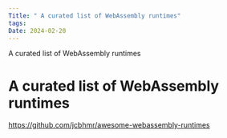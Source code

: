 ```yaml
---
Title: " A curated list of WebAssembly runtimes"
tags: 
Date: 2024-02-20
---
```


 A curated list of WebAssembly runtimes
 
 
#  A curated list of WebAssembly runtimes
https://github.com/jcbhmr/awesome-webassembly-runtimes